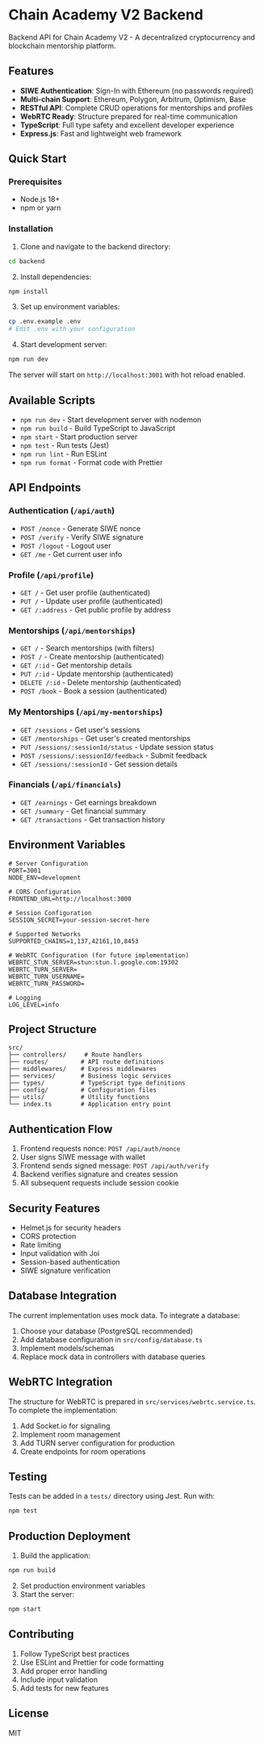 # Chain Academy V2 Backend

Backend API for Chain Academy V2 - A decentralized cryptocurrency and blockchain mentorship platform.

## Features

- **SIWE Authentication**: Sign-In with Ethereum (no passwords required)
- **Multi-chain Support**: Ethereum, Polygon, Arbitrum, Optimism, Base
- **RESTful API**: Complete CRUD operations for mentorships and profiles
- **WebRTC Ready**: Structure prepared for real-time communication
- **TypeScript**: Full type safety and excellent developer experience
- **Express.js**: Fast and lightweight web framework

## Quick Start

### Prerequisites

- Node.js 18+
- npm or yarn

### Installation

1. Clone and navigate to the backend directory:
```bash
cd backend
```

2. Install dependencies:
```bash
npm install
```

3. Set up environment variables:
```bash
cp .env.example .env
# Edit .env with your configuration
```

4. Start development server:
```bash
npm run dev
```

The server will start on `http://localhost:3001` with hot reload enabled.

## Available Scripts

- `npm run dev` - Start development server with nodemon
- `npm run build` - Build TypeScript to JavaScript
- `npm start` - Start production server
- `npm test` - Run tests (Jest)
- `npm run lint` - Run ESLint
- `npm run format` - Format code with Prettier

## API Endpoints

### Authentication (`/api/auth`)
- `POST /nonce` - Generate SIWE nonce
- `POST /verify` - Verify SIWE signature
- `POST /logout` - Logout user
- `GET /me` - Get current user info

### Profile (`/api/profile`)
- `GET /` - Get user profile (authenticated)
- `PUT /` - Update user profile (authenticated)
- `GET /:address` - Get public profile by address

### Mentorships (`/api/mentorships`)
- `GET /` - Search mentorships (with filters)
- `POST /` - Create mentorship (authenticated)
- `GET /:id` - Get mentorship details
- `PUT /:id` - Update mentorship (authenticated)
- `DELETE /:id` - Delete mentorship (authenticated)
- `POST /book` - Book a session (authenticated)

### My Mentorships (`/api/my-mentorships`)
- `GET /sessions` - Get user's sessions
- `GET /mentorships` - Get user's created mentorships
- `PUT /sessions/:sessionId/status` - Update session status
- `POST /sessions/:sessionId/feedback` - Submit feedback
- `GET /sessions/:sessionId` - Get session details

### Financials (`/api/financials`)
- `GET /earnings` - Get earnings breakdown
- `GET /summary` - Get financial summary
- `GET /transactions` - Get transaction history

## Environment Variables

```env
# Server Configuration
PORT=3001
NODE_ENV=development

# CORS Configuration
FRONTEND_URL=http://localhost:3000

# Session Configuration
SESSION_SECRET=your-session-secret-here

# Supported Networks
SUPPORTED_CHAINS=1,137,42161,10,8453

# WebRTC Configuration (for future implementation)
WEBRTC_STUN_SERVER=stun:stun.l.google.com:19302
WEBRTC_TURN_SERVER=
WEBRTC_TURN_USERNAME=
WEBRTC_TURN_PASSWORD=

# Logging
LOG_LEVEL=info
```

## Project Structure

```
src/
├── controllers/     # Route handlers
├── routes/         # API route definitions
├── middlewares/    # Express middlewares
├── services/       # Business logic services
├── types/          # TypeScript type definitions
├── config/         # Configuration files
├── utils/          # Utility functions
└── index.ts        # Application entry point
```

## Authentication Flow

1. Frontend requests nonce: `POST /api/auth/nonce`
2. User signs SIWE message with wallet
3. Frontend sends signed message: `POST /api/auth/verify`
4. Backend verifies signature and creates session
5. All subsequent requests include session cookie

## Security Features

- Helmet.js for security headers
- CORS protection
- Rate limiting
- Input validation with Joi
- Session-based authentication
- SIWE signature verification

## Database Integration

The current implementation uses mock data. To integrate a database:

1. Choose your database (PostgreSQL recommended)
2. Add database configuration in `src/config/database.ts`
3. Implement models/schemas
4. Replace mock data in controllers with database queries

## WebRTC Integration

The structure for WebRTC is prepared in `src/services/webrtc.service.ts`. To complete the implementation:

1. Add Socket.io for signaling
2. Implement room management
3. Add TURN server configuration for production
4. Create endpoints for room operations

## Testing

Tests can be added in a `tests/` directory using Jest. Run with:

```bash
npm test
```

## Production Deployment

1. Build the application:
```bash
npm run build
```

2. Set production environment variables
3. Start the server:
```bash
npm start
```

## Contributing

1. Follow TypeScript best practices
2. Use ESLint and Prettier for code formatting
3. Add proper error handling
4. Include input validation
5. Add tests for new features

## License

MIT